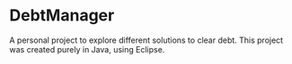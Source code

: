 # DebtManager
A personal project to explore different solutions to clear debt. 
This project was created purely in Java, using Eclipse. 
